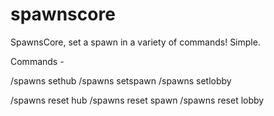 # spawnscore
SpawnsCore, set a spawn in a variety of commands! Simple.

Commands -

/spawns sethub
/spawns setspawn
/spawns setlobby

/spawns reset hub
/spawns reset spawn
/spawns reset lobby

